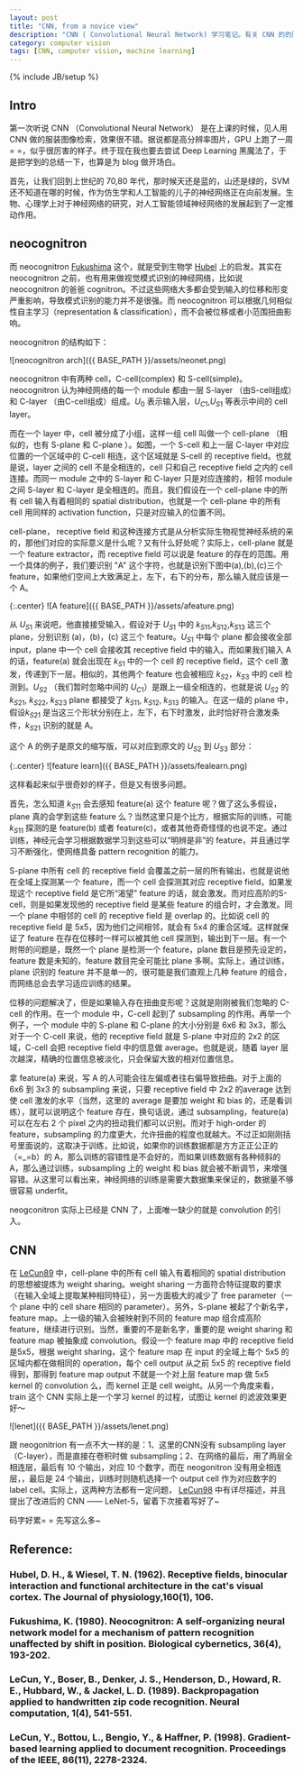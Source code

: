 ```yaml
---
layout: post
title: "CNN, from a novice view"
description: "CNN ( Convolutional Neural Network) 学习笔记。有关 CNN 的的历史，发展。CNN 结构的解析。LeNet-5，neocognitron 等例子。"
category: computer vision
tags: [CNN, computer vision, machine learning]
---
```

{% include JB/setup %}

## Intro
第一次听说 CNN （Convolutional Neural Network） 是在上课的时候，见人用 CNN 做的服装图像检索，效果很不错。据说都是高分辨率图片，GPU 上跑了一周 = =，似乎很厉害的样子。终于现在我也要去尝试 Deep Learning 黑魔法了，于是把学到的总结一下，也算是为 blog 做开场白。

首先，让我们回到上世纪的 70,80 年代，那时候天还是蓝的，山还是绿的，SVM 还不知道在哪的时候，作为仿生学和人工智能的儿子的神经网络正在向前发展。生物、心理学上对于神经网络的研究，对人工智能领域神经网络的发展起到了一定推动作用。


## neocognitron

而 neocognitron [Fukushima](#Fukushima1980) 这个，就是受到生物学 [Hubel](#Hubel) 上的启发。其实在 neocognitron 之前，也有用来做视觉模式识别的神经网络，比如说 neocognitron 的爸爸 cognitron。不过这些网络大多都会受到输入的位移和形变严重影响，导致模式识别的能力并不是很强。而 neocognitron 可以根据几何相似性自主学习（representation & classification），而不会被位移或者小范围扭曲影响。

neocognitron 的结构如下：

![neocognitron arch]({{ BASE_PATH }}/assets/neonet.png)

neocognitron 中有两种 cell，C-cell(complex) 和 S-cell(simple)。neocognitron 认为神经网络的每一个 module 都由一层 S-layer （由S-cell组成）和 C-layer （由C-cell组成）组成。$U_0$ 表示输入层，$U_{C1}$,$U_{S1}$ 等表示中间的 cell layer。

<!--more-->

而在一个 layer 中，cell 被分成了小组，这样一组 cell 叫做一个 cell-plane （相似的，也有 S-plane 和 C-plane ）。如图，一个 S-cell 和上一层 C-layer 中对应位置的一个区域中的 C-cell 相连，这个区域就是 S-cell 的 receptive field。也就是说，layer 之间的 cell 不是全相连的，cell 只和自己 receptive field 之内的 cell 连接。而同一 module 之中的 S-layer 和 C-layer 只是对应连接的，相邻 module 之间 S-layer 和 C-layer 是全相连的。而且，我们假设在一个 cell-plane 中的所有 cell 输入有着相同的 spatial distribution，也就是一个 cell-plane 中的所有 cell 用同样的 activation function，只是对应输入的位置不同。

cell-plane， receptive field 和这种连接方式是从分析实际生物视觉神经系统的来的，那他们对应的实际意义是什么呢？又有什么好处呢？实际上，cell-plane 就是一个 feature extractor，而 receptive field 可以说是 feature 的存在的范围。用一个具体的例子，我们要识别 "A" 这个字符，也就是识别下图中(a),(b),(c)三个 feature，如果他们空间上大致满足上，左下，右下的分布，那么输入就应该是一个 A。

{:.center}
![A feature]({{ BASE_PATH }}/assets/afeature.png)

从 $U_{S1}$ 来说吧，他直接接受输入，假设对于 $U_{S1}$ 中的 $k_{S11}$,$k_{S12}$,$k_{S13}$ 这三个 plane，分别识别 (a)，(b)，(c) 这三个 feature。$U_{S1}$ 中每个 plane 都会接收全部 input，plane 中一个 cell 会接收其 receptive field 中的输入。而如果我们输入 A 的话，feature(a) 就会出现在 $k_{S1}$ 中的一个 cell 的 receptive field，这个 cell 激发，传递到下一层。相似的，其他两个 feature 也会被相应 $k_{S2}$，$k_{S3}$ 中的 cell 检测到。$U_{S2}$ （我们暂时忽略中间的 $U_{C1}$）是跟上一级全相连的，也就是说 $U_{S2}$ 的 $k_{S21}$, $k_{S22}$, $k_{S23}$ plane 都接受了 $k_{S11}$, $k_{S12}$, $k_{S13}$ 的输入。在这一级的 plane 中，假设$k_{S21}$ 是当这三个形状分别在上，左下，右下时激发，此时恰好符合激发条件，$k_{S21}$ 识别的就是 A。

这个 A 的例子是原文的缩写版，可以对应到原文的 $U_{S2}$ 到 $U_{S3}$ 部分：

{:.center}
![feature learn]({{ BASE_PATH }}/assets/fealearn.png)

这样看起来似乎很奇妙的样子，但是又有很多问题。

首先，怎么知道 $k_{S11}$ 会去感知 feature(a) 这个 feature 呢？做了这么多假设，plane 真的会学到这些 feature 么？当然这里只是个比方，根据实际的训练，可能 $k_{S11}$ 探测的是 feature(b) 或者 feature(c)，或者其他奇奇怪怪的也说不定。通过训练，神经元会学习根据数据学习到这些可以“明辨是非”的 feature，并且通过学习不断强化，使网络具备 pattern recognition 的能力。

S-plane 中所有 cell 的 receptive field 会覆盖之前一层的所有输出，也就是说他在全域上探测某一个 feature，而一个 cell 会探测其对应 receptive field，如果发现这个 receptive field 是它所“渴望” feature 的话，就会激发。而对应高阶的S-cell，则是如果发现他的 receptive field 是某些 feature 的组合时，才会激发。同一个 plane 中相邻的 cell 的 receptive field 是 overlap 的。比如说 cell 的 receptive field 是 5x5，因为他们之间相邻，就会有 5x4 的重合区域。这样就保证了 feature 在存在位移时一样可以被其他 cell 探测到，输出到下一层。有一个附带的问题是，既然一个 plane 是检测一个 feature，plane 数目是预先设定的，feature 数是未知的，feature 数目完全可能比 plane 多啊。实际上，通过训练，plane 识别的 feature 并不是单一的，很可能是我们直观上几种 feature 的组合，而网络总会去学习适应训练的结果。

位移的问题解决了，但是如果输入存在扭曲变形呢？这就是刚刚被我们忽略的 C-cell 的作用。在一个 module 中，C-cell 起到了 subsampling 的作用。再举一个例子，一个 module 中的 S-plane 和 C-plane 的大小分别是 6x6 和 3x3，那么对于一个 C-cell 来说，他的 receptive field 就是 S-plane 中对应的 2x2 的区域，C-cell 会把 receptive field 中的信息做 average。也就是说，随着 layer 层次越深，精确的位置信息被淡化，只会保留大致的相对位置信息。

拿 feature(a) 来说，写 A 的人可能会往左偏或者往右偏导致扭曲。对于上面的 6x6 到 3x3 的 subsampling 来说，只要 receptive field 中 2x2 的average 达到使 cell 激发的水平（当然，这里的 average 是要加 weight 和 bias 的，还是看训练），就可以说明这个 feature 存在，换句话说，通过 subsampling，feature(a) 可以在左右 2 个 pixel 之内的扭动我们都可以识别。而对于 high-order 的 feature，subsampling 的力度更大，允许扭曲的程度也就越大。不过正如刚刚括号里面说的，这取决于训练，比如说，如果你的训练数据都是方方正正公正的（=_=b）的 A，那么训练的容错性是不会好的，而如果训练数据有各种倾斜的 A，那么通过训练，subsampling 上的 weight 和 bias 就会被不断调节，来增强容错。从这里可以看出来，神经网络的训练是需要大数据集来保证的，数据量不够很容易 underfit。

neogconitron 实际上已经是 CNN 了，上面唯一缺少的就是 convolution 的引入。

## CNN

在 [LeCun89](#LeCun89) 中，cell-plane 中的所有 cell 输入有着相同的 spatial distribution 的思想被提炼为 weight sharing。weight sharing 一方面符合特征提取的要求（在输入全域上提取某种相同特征），另一方面极大的减少了 free parameter（一个 plane 中的 cell share 相同的 parameter）。另外，S-plane 被起了个新名字，feature map。上一级的输入会被映射到不同的 feature map 组合成高阶 feature，继续进行识别。当然，重要的不是新名字，重要的是 weight sharing 和 feature map 被抽象成 convolution。假设一个 feature map 中的 receptive field 是5x5，根据 weight sharing，这个 feature map 在 input 的全域上每个 5x5 的区域内都在做相同的 operation，每个 cell output 从之前 5x5 的 receptive field 得到，那得到 feature map output 不就是一个对上层 feature map 做 5x5 kernel 的 convolution 么，而 kernel 正是 cell weight。从另一个角度来看，train 这个 CNN 实际上是一个学习 kernel 的过程，试图让 kernel 的滤波效果更好～

![lenet]({{ BASE_PATH }}/assets/lenet.png)

跟 neogonitrion 有一点不大一样的是：1、这里的CNN没有 subsampling layer（C-layer），而是直接在卷积时做 subsampling；2、在网络的最后，用了两层全相连层，最后有 10 个输出，对应 10 个数字，而在 neogonitron 没有用全相连层，，最后是 24 个输出，训练时则随机选择一个 output cell 作为对应数字的 label cell。实际上，这两种方法都有一定问题， [LeCun98](#LeCun98) 中有详尽描述，并且提出了改进后的 CNN —— LeNet-5，留着下次接着写好了~

码字好累= = 先写这么多~ 

## Reference:
### <a name="Hubel"></a> Hubel, D. H., & Wiesel, T. N. (1962). Receptive fields, binocular interaction and functional architecture in the cat's visual cortex. The Journal of physiology,160(1), 106.
### <a name="Fukushima80"></a> Fukushima, K. (1980). Neocognitron: A self-organizing neural network model for a mechanism of pattern recognition unaffected by shift in position. Biological cybernetics, 36(4), 193-202.
### <a name="LeCun89"></a> LeCun, Y., Boser, B., Denker, J. S., Henderson, D., Howard, R. E., Hubbard, W., & Jackel, L. D. (1989). Backpropagation applied to handwritten zip code recognition. Neural computation, 1(4), 541-551.
### <a name="LeCun98"></a> LeCun, Y., Bottou, L., Bengio, Y., & Haffner, P. (1998). Gradient-based learning applied to document recognition. Proceedings of the IEEE, 86(11), 2278-2324.